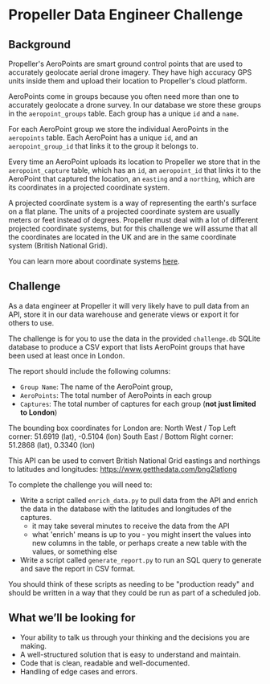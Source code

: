 # Propeller Data Engineer Challenge

## Background

Propeller's AeroPoints are smart ground control points that are used to accurately geolocate aerial drone imagery. They have high accuracy GPS units inside them and upload their location to Propeller's cloud platform.

AeroPoints come in groups because you often need more than one to accurately geolocate a drone survey. In our database we store these groups in the `aeropoint_groups` table. Each group has a unique `id` and a `name`.

For each AeroPoint group we store the individual AeroPoints in the `aeropoints` table. Each AeroPoint has a unique `id`, and an `aeropoint_group_id` that links it to the group it belongs to.

Every time an AeroPoint uploads its location to Propeller we store that in the `aeropoint_capture` table, which has an `id`, an `aeropoint_id` that links it to the AeroPoint that captured the location, an `easting` and a `northing`, which are its coordinates in a projected coordinate system.

A projected coordinate system is a way of representing the earth's surface on a flat plane. The units of a projected coordinate system are usually meters or feet instead of degrees. Propeller must deal with a lot of different projected coordinate systems, but for this challenge we will assume that all the coordinates are located in the UK and are in the same coordinate system (British National Grid).

You can learn more about coordinate systems [here](https://www.propelleraero.com/blog/understanding-coordinate-systems-and-map-projections/).

## Challenge

As a data engineer at Propeller it will very likely have to pull data from an API, store it in our data warehouse and generate views or export it for others to use.

The challenge is for you to use the data in the provided `challenge.db` SQLite database to produce a CSV export that lists AeroPoint groups that have been used at least once in London.

The report should include the following columns:

- `Group Name`: The name of the AeroPoint group,
- `AeroPoints`: The total number of AeroPoints in each group
- `Captures`: The total number of captures for each group (**not just limited to London**)

The bounding box coordinates for London are:
North West / Top Left corner: 51.6919 (lat), -0.5104 (lon)
South East / Bottom Right corner: 51.2868 (lat), 0.3340 (lon)

This API can be used to convert British National Grid eastings and northings to latitudes and longitudes: https://www.getthedata.com/bng2latlong

To complete the challenge you will need to:

- Write a script called `enrich_data.py` to pull data from the API and enrich the data in the database with the latitudes and longitudes of the captures.
    - it may take several minutes to receive the data from the API
    - what 'enrich' means is up to you - you might insert the values into new columns in the table, or perhaps create a new table with the values, or something else
- Write a script called `generate_report.py` to run an SQL query to generate and save the report in CSV format.

You should think of these scripts as needing to be "production ready" and should be written in a way that they could be run as part of a scheduled job.

## What we’ll be looking for

- Your ability to talk us through your thinking and the decisions you are making.
- A well-structured solution that is easy to understand and maintain.
- Code that is clean, readable and well-documented.
- Handling of edge cases and errors.
